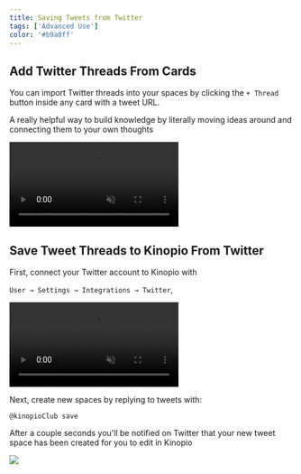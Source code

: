```yaml
---
title: Saving Tweets from Twitter
tags: ['Advanced Use']
color: '#b9a8ff'
---
```


## Add Twitter Threads From Cards

You can import Twitter threads into your spaces by clicking the `+ Thread` button inside any card with a tweet URL.

A really helpful way to build knowledge by literally moving ideas around and connecting them to your own thoughts

<video class="" autoplay loop muted playsinline>
  <source src="https://kinopio-updates.us-east-1.linodeobjects.com/add-twitter-threads-from-cards-2-small.mp4">
</video>


## Save Tweet Threads to Kinopio From Twitter

First, connect your Twitter account to Kinopio with

`User → Settings → Integrations → Twitter`,

<video class="" autoplay loop muted playsinline>
  <source src="https://kinopio-updates.us-east-1.linodeobjects.com/connect-to-twitter-dialog.mp4">
</video>

Next, create new spaces by replying to tweets with:

`@kinopioClub save`

After a couple seconds you'll be notified on Twitter that your new tweet space has been created for you to edit in Kinopio

<img src="https://kinopio-updates.us-east-1.linodeobjects.com/save-tweets-and-threads-to-kinopio.jpeg" class="wide"/>